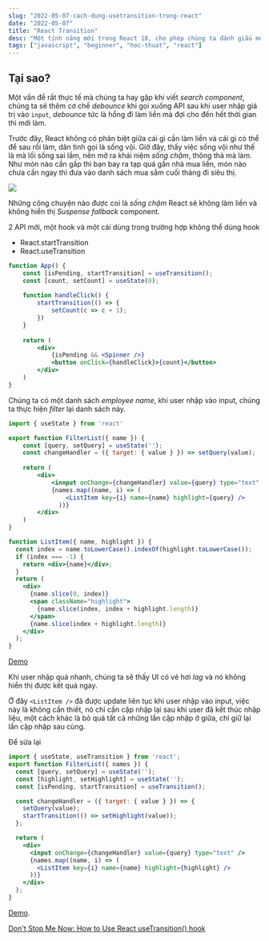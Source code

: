 ```yaml
---
slug: "2022-05-07-cach-dung-usetransition-trong-react"
date: "2022-05-07"
title: "React Transition"
desc: "Một tính năng mới trong React 18, cho phép chúng ta đánh giấu một thay đổi là transition"
tags: ["javascript", "beginner", "hoc-thuat", "react"]
---
```


## Tại sao?

Một vấn đề rất thực tế mà chúng ta hay gặp khi viết *search component*, chúng ta sẽ thêm cơ chế *debounce* khi gọi xuống API sau khi user nhập giá trị vào `input`, *debounce* tức là hổng đi làm liền mà đợi cho đến hết thời gian thì mới làm.

Trước đây, React không có phân biệt giữa cái gì cần làm liền và cái gì có thể để sau rồi làm, dân tình gọi là sống vội. Giờ đây, thấy việc sống vội như thế là mà lối sống sai lầm, nên mở ra khái niệm *sống chậm*, thông thả mà làm. Như món nào cần gấp thì bạn bay ra tạp quá gần nhà mua liền, món nào chưa cần ngay thì đưa vào danh sách mua sắm cuối tháng đi siêu thị.

![](https://res.cloudinary.com/practicaldev/image/fetch/s--6-YH79KT--/c_limit%2Cf_auto%2Cfl_progressive%2Cq_66%2Cw_880/https://dev-to-uploads.s3.amazonaws.com/uploads/articles/t359lpszuvb3k6dlm6q0.gif)

Những công chuyện nào được coi là *sống chậm* React sẽ không làm liền và không hiển thị *Suspense fallback* component.

2 API mới, một hook và một cái dùng trong trường hợp không thể dùng hook
- React.startTransition
- React.useTransition

```jsx
function App() {
	const [isPending, startTransition] = useTransition();
	const [count, setCount] = useState(0);
	
	function handleClick() {
		startTransition(() => {
			setCount(c => c + 1);
		})
	}
	
	return (
		<div>
			{isPending && <Spinner />}
			<button onClick={handleClick}>{count}</button>
		</div>
	)
}
```

Chúng ta có một danh sách *employee name*, khi user nhập vào input, chúng ta thực hiện *filter* lại danh sách này.

```jsx
import { useState } from 'react'

export function FilterList({ name }) {
	const [query, setQuery] = useState('');
	const changeHandler = ({ target: { value } }) => setQuery(value);
	
	return (
		<div>
			<innput onChange={changeHandler} value={query} type="text" />
			{names.map((name, i) => (
		        <ListItem key={i} name={name} highlight={query} />
		      ))}
		</div>
	)
}

function ListItem({ name, highlight }) {
  const index = name.toLowerCase().indexOf(highlight.toLowerCase());
  if (index === -1) {
    return <div>{name}</div>;
  }
  return (
    <div>
      {name.slice(0, index)}
      <span className="highlight">
        {name.slice(index, index + highlight.length)}
      </span>
      {name.slice(index + highlight.length)}
    </div>
  );
}
```

[Demo](https://codesandbox.io/s/heavy-update-as-urgent-ejwbg?file=/src/FilterList.js)

Khi user nhập quá nhanh, chúng ta sẽ thấy UI có vẻ hơi *lag* và nó không hiển thị được kết quá ngay.

Ở đây `<ListItem />` đã được update liên tục khi user nhập vào input, việc này là không cần thiết, nó chỉ cần cập nhập lại sau khi user đã kết thúc nhập liệu, một cách khác là bỏ quả tất cả những lần cập nhập ở giữa, chỉ giữ lại lần cập nhập sau cùng.

Để sửa lại

```jsx
import { useState, useTransition } from 'react';
export function FilterList({ names }) {
  const [query, setQuery] = useState('');
  const [highlight, setHighlight] = useState('');
  const [isPending, startTransition] = useTransition();

  const changeHandler = ({ target: { value } }) => {
    setQuery(value);
    startTransition(() => setHighlight(value));
  };

  return (
    <div>
      <input onChange={changeHandler} value={query} type="text" />
      {names.map((name, i) => (
        <ListItem key={i} name={name} highlight={highlight} />
      ))}
    </div>
  );
}
```

[Demo](https://codesandbox.io/s/heavy-update-as-non-urgent-ifobc?file=/src/FilterList.js).

[Don't Stop Me Now: How to Use React useTransition() hook](https://dmitripavlutin.com/react-usetransition/)
